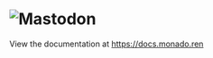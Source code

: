 ![Mastodon](https://i.imgur.com/NhZc40l.png)
====

View the documentation at <https://docs.monado.ren>
